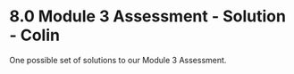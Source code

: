 # 8.0 Module 3 Assessment - Solution - Colin

One possible set of solutions to our Module 3 Assessment.
